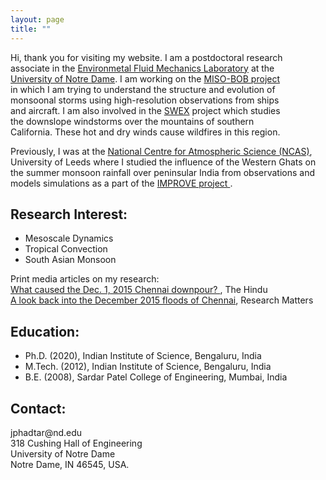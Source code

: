 ```yaml
---
layout: page
title: ""
---
```

<html>
<head>
<style>
div {
  margin-righ: 100px;
}
</style>
</head>
<body>

<p style="margin-right: 60px;"> Hi, thank you for visiting my website. I am a postdoctoral research associate in the <a href="https://efmlab.nd.edu/">Environmetal Fluid Mechanics Laboratory</a>
at the <a href="https://www.nd.edu/">University of Notre Dame</a>. I am working on the <a href="https://efmlab.nd.edu/research/miso-bob/"> MISO-BOB project</a> in which I am trying to understand the structure and evolution of monsoonal storms using high-resolution observations from ships and aircraft. I am also involved in the <a href = "https://efmlab.nd.edu/research/swex/">SWEX</a> project which studies the downslope windstorms over the mountains of southern California. These hot and dry winds cause wildfires in this region. 
  
 Previously, I was at the <a href="https://ncas.ac.uk/"> National Centre for Atmospheric Science (NCAS)</a>, University of Leeds where I studied the influence of the Western Ghats on the summer monsoon rainfall over peninsular India from observations and models simulations as a part of the <a  href="http://www.met.reading.ac.uk/~sws05agt/improve/"> IMPROVE project </a>. </p>

<h2> Research Interest: </h2> 
<ul>
  <li> Mesoscale Dynamics</li>
  <li> Tropical Convection</li> 
  <li> South Asian Monsoon </li>
</ul>

Print media articles on my research: <br>
<a href="https://www.thehindu.com/sci-tech/science/what-caused-the-dec-1-2015-chennai-downpour/article24122666.ece">What caused the Dec. 1, 2015 Chennai downpour? </a>, The Hindu <br>
<a href="https://researchmatters.in/news/look-back-december-2015-floods-chennai-what-role-did-eastern-ghats-play">A look back into the December 2015 floods of Chennai</a>, Research Matters



<h2>Education:</h2>
<ul>
        <li> Ph.D. (2020), Indian Institute of Science, Bengaluru, India </li>
        <li> M.Tech. (2012), Indian Institute of Science, Bengaluru, India </li>
        <li> B.E. (2008), Sardar Patel College of Engineering, Mumbai, India </li>
</ul>

<div><h2>Contact:</h2>
jphadtar@nd.edu <br>
318 Cushing Hall of Engineering <br>
University of Notre Dame<br>
Notre Dame, IN 46545, USA.</div>

</body>
</html>
